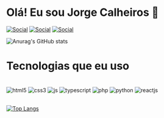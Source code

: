 # Olá! Eu sou Jorge Calheiros 🤘


[![Social](https://img.shields.io/badge/Facebook-1877F2?style=for-the-badge&logo=facebook&logoColor=white)](https://www.facebook.com/profile.php?id=100009482115888)
[![Social](https://img.shields.io/badge/Instagram-E4405F?style=for-the-badge&logo=instagram&logoColor=white)](https://www.instagram.com/jorgecalheiros.s/)
[![Social](https://img.shields.io/badge/LinkedIn-0077B5?style=for-the-badge&logo=linkedin&logoColor=white)](https://www.linkedin.com/in/jorge-calheiros/)

![Anurag's GitHub stats](https://github-readme-stats.vercel.app/api?username=Jorge-Calheiros-de-Sousa&show_icons=true&theme=dracula)

# Tecnologias que eu uso

<div style="display: inline_block"><br/>
    <img align="center" src="https://img.shields.io/badge/HTML5-E34F26?style=for-the-badge&logo=html5&logoColor=white" alt="html5" />
    <img align="center" src="https://img.shields.io/badge/CSS3-1572B6?style=for-the-badge&logo=css3&logoColor=white" alt="css3" />
    <img align="center" src="https://img.shields.io/badge/JavaScript-F7DF1E?style=for-the-badge&logo=javascript&logoColor=black" alt="js" />
    <img align="center" src="https://img.shields.io/badge/TypeScript-007ACC?style=for-the-badge&logo=typescript&logoColor=white" alt="typescript" />
    <img align="center" src="https://img.shields.io/badge/PHP-777BB4?style=for-the-badge&logo=php&logoColor=white" alt="php" />
    <img align="center" src="https://img.shields.io/badge/Python-14354C?style=for-the-badge&logo=python&logoColor=white" alt="python" />
    <img align="center" src="https://img.shields.io/badge/React-20232A?style=for-the-badge&logo=react&logoColor=61DAFB" alt="reactjs" />
    <!--<img align="center" src="https://img.shields.io/badge/Vue.js-35495E?style=for-the-badge&logo=vue.js&logoColor=4FC08D" alt="vuejs" />
    <img align="center" src="https://img.shields.io/badge/Tailwind_CSS-38B2AC?style=for-the-badge&logo=tailwind-css&logoColor=white" alt="tailwindcss" />
    <img align="center" src="https://img.shields.io/badge/Bootstrap-563D7C?style=for-the-badge&logo=bootstrap&logoColor=white" alt="bootstrap" />
    <img align="center" src="https://img.shields.io/badge/jQuery-0769AD?style=for-the-badge&logo=jquery&logoColor=white" alt="jquery" />
    <img align="center" src="https://img.shields.io/badge/Laravel-FF2D20?style=for-the-badge&logo=laravel&logoColor=white" alt="laravel" />
    <img align="center" src="https://img.shields.io/badge/MySQL-00000F?style=for-the-badge&logo=mysql&logoColor=white" alt="mysql" />-->
</div><br/>

[![Top Langs](https://github-readme-stats.vercel.app/api/top-langs/?username=Jorge-Calheiros-de-Sousa&layout=compact)](https://github.com/anuraghazra/github-readme-stats)

